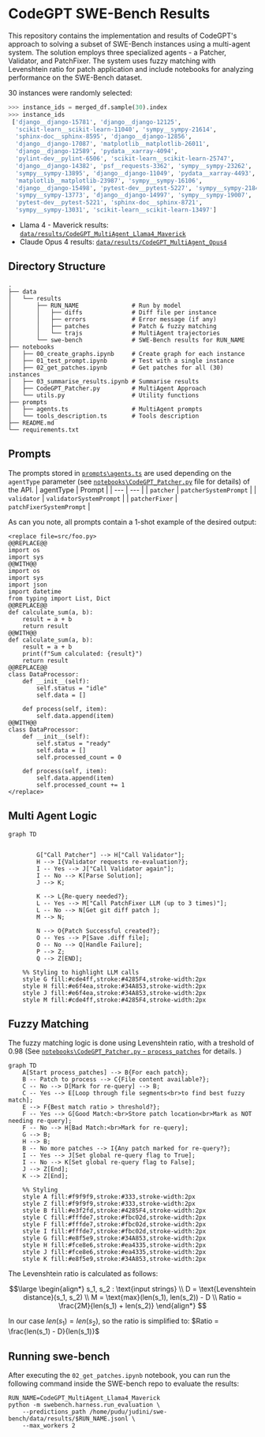 # CodeGPT SWE-Bench Results

This repository contains the implementation and results of CodeGPT's approach to solving a subset of SWE-Bench instances using a multi-agent system. The solution employs three specialized agents - a Patcher, Validator, and PatchFixer. The system uses fuzzy matching with Levenshtein ratio for patch application and include notebooks for analyzing performance on the SWE-Bench dataset.

30 instances were randomly selected:
```py
>>> instance_ids = merged_df.sample(30).index
>>> instance_ids
 ['django__django-15781', 'django__django-12125',
  'scikit-learn__scikit-learn-11040', 'sympy__sympy-21614',
  'sphinx-doc__sphinx-8595', 'django__django-12856',
  'django__django-17087', 'matplotlib__matplotlib-26011',
  'django__django-12589', 'pydata__xarray-4094',
  'pylint-dev__pylint-6506', 'scikit-learn__scikit-learn-25747',
  'django__django-14382', 'psf__requests-3362', 'sympy__sympy-23262',
  'sympy__sympy-13895', 'django__django-11049', 'pydata__xarray-4493',
  'matplotlib__matplotlib-23987', 'sympy__sympy-16106',
  'django__django-15498', 'pytest-dev__pytest-5227', 'sympy__sympy-21847',
  'sympy__sympy-13773', 'django__django-14997', 'sympy__sympy-19007',
  'pytest-dev__pytest-5221', 'sphinx-doc__sphinx-8721',
  'sympy__sympy-13031', 'scikit-learn__scikit-learn-13497']
```

- Llama 4 - Maverick results: [`data/results/CodeGPT_MultiAgent_Llama4_Maverick`](./data/results/CodeGPT_MultiAgent_Llama4_Maverick)
- Claude Opus 4 results:  [`data/results/CodeGPT_MultiAgent_Opus4`](./data/results/CodeGPT_MultiAgent_Opus4)

## Directory Structure

```
.
├── data
│   └── results                                
│       ├── RUN_NAME               # Run by model 
│       │   ├── diffs              # Diff file per instance
│       │   ├── errors             # Error message (if any)
│       │   ├── patches            # Patch & fuzzy matching
│       │   └── trajs              # MultiAgent trajectories 
│       └── swe-bench              # SWE-Bench results for RUN_NAME
├── notebooks
│   ├── 00_create_graphs.ipynb     # Create graph for each instance
│   ├── 01_test_prompt.ipynb       # Test with a single instance 
│   ├── 02_get_patches.ipynb       # Get patches for all (30) instances
│   ├── 03_summarise_results.ipynb # Summarise results
│   ├── CodeGPT_Patcher.py         # MultiAgent Approach
│   └── utils.py                   # Utility functions
├── prompts
│   ├── agents.ts                  # MultiAgent prompts
│   └── tools_description.ts       # Tools description
├── README.md
└── requirements.txt
```

## Prompts

The prompts stored in [`prompts\agents.ts`](prompts/agents.ts) are used depending on the `agentType` parameter (see [`notebooks\CodeGPT_Patcher.py`](notebooks/CodeGPT_Patcher.py) file for details) of the API.
| agentType | Prompt |
| --- | --- |
| `patcher` | `patcherSystemPrompt` |
| `validator` | `validatorSystemPrompt` |
| `patcherFixer` | `patchFixerSystemPrompt` |

As can you note, all prompts contain a 1-shot example of the desired output:
```
<replace file=src/foo.py>
@@REPLACE@@
import os
import sys
@@WITH@@
import os
import sys
import json
import datetime
from typing import List, Dict
@@REPLACE@@
def calculate_sum(a, b):
    result = a + b
    return result
@@WITH@@
def calculate_sum(a, b):
    result = a + b
    print(f"Sum calculated: {result}")
    return result
@@REPLACE@@
class DataProcessor:
    def __init__(self):
        self.status = "idle"
        self.data = []
    
    def process(self, item):
        self.data.append(item)
@@WITH@@
class DataProcessor:
    def __init__(self):
        self.status = "ready"
        self.data = []
        self.processed_count = 0
    
    def process(self, item):
        self.data.append(item)
        self.processed_count += 1
</replace>
```

## Multi Agent Logic

```mermaid
graph TD


        G["Call Patcher"] --> H["Call Validator"];
        H --> I{Validator requests re-evaluation?};
        I -- Yes --> J["Call Validator again"];
        I -- No --> K[Parse Solution];
        J --> K;

        K --> L{Re-query needed?};
        L -- Yes --> M["Call PatchFixer LLM (up to 3 times)"];
        L -- No --> N[Get git diff patch ];
        M --> N;

        N --> O{Patch Successful created?};
        O -- Yes --> P[Save .diff file];
        O -- No --> Q[Handle Failure];
        P --> Z;
        Q --> Z[END];

    %% Styling to highlight LLM calls
    style G fill:#cde4ff,stroke:#4285F4,stroke-width:2px
    style H fill:#e6f4ea,stroke:#34A853,stroke-width:2px
    style J fill:#e6f4ea,stroke:#34A853,stroke-width:2px
    style M fill:#cde4ff,stroke:#4285F4,stroke-width:2px
```

## Fuzzy Matching

The fuzzy matching logic is done using Levenshtein ratio, with a treshold of 0.98 (See [`notebooks\CodeGPT_Patcher.py` - `process_patches`](notebooks/CodeGPT_Patcher.py#L277) for details. )

```mermaid
graph TD
    A[Start process_patches] --> B{For each patch};
    B -- Patch to process --> C{File content available?};
    C -- No --> D[Mark for re-query] --> B;
    C -- Yes --> E[Loop through file segments<br>to find best fuzzy match];
    E --> F{Best match ratio > threshold?};
    F -- Yes --> G[Good Match:<br>Store patch location<br>Mark as NOT needing re-query];
    F -- No --> H[Bad Match:<br>Mark for re-query];
    G --> B;
    H --> B;
    B -- No more patches --> I{Any patch marked for re-query?};
    I -- Yes --> J[Set global re-query flag to True];
    I -- No --> K[Set global re-query flag to False];
    J --> Z[End];
    K --> Z[End];

    %% Styling
    style A fill:#f9f9f9,stroke:#333,stroke-width:2px
    style Z fill:#f9f9f9,stroke:#333,stroke-width:2px
    style B fill:#e3f2fd,stroke:#4285F4,stroke-width:2px
    style C fill:#fffde7,stroke:#fbc02d,stroke-width:2px
    style F fill:#fffde7,stroke:#fbc02d,stroke-width:2px
    style I fill:#fffde7,stroke:#fbc02d,stroke-width:2px
    style G fill:#e8f5e9,stroke:#34A853,stroke-width:2px
    style H fill:#fce8e6,stroke:#ea4335,stroke-width:2px
    style J fill:#fce8e6,stroke:#ea4335,stroke-width:2px
    style K fill:#e8f5e9,stroke:#34A853,stroke-width:2px
```

The Levenshtein ratio is calculated as follows:

$$\large
\begin{align*}
s_1, s_2 : \text{input strings} \\
D = \text{Levenshtein distance}(s_1, s_2) \\
M = \text{max}(len(s_1), len(s_2)) - D \\
Ratio = \frac{2M}{len(s_1) + len(s_2)}
\end{align*}
$$

In our case $len(s_1) = len(s_2)$, so the ratio is simplified to:
$Ratio = \frac{len(s_1) - D}{len(s_1)}$


## Running swe-bench

After executing the `02_get_patches.ipynb` notebook, you can run the following command inside the SWE-bench repo to evaluate the results:

```
RUN_NAME=CodeGPT_MultiAgent_Llama4_Maverick
python -m swebench.harness.run_evaluation \
    --predictions_path /home/pudu/judini/swe-bench/data/results/$RUN_NAME.jsonl \
    --max_workers 2
``` 
